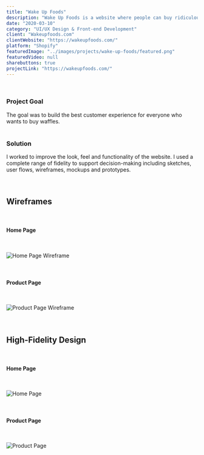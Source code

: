 ```yaml
---
title: "Wake Up Foods"
description: "Wake Up Foods is a website where people can buy ridiculously delicious waffles. It sounds simple and is really simple just the way a sharing economy venture should be. However, it does stand out from the crowd by making every aspect of e-shopping better. Creating this website, I aimed at communicating the simplicity, speed, and elegancy of modern shopping that only requires an internet connection."
date: "2020-03-10"
category: "UI/UX Design & Front-end Development"
client: "Wakeupfoods.com"
clientWebsite: "https://wakeupfoods.com/"
platform: "Shopify"
featuredImage: "../images/projects/wake-up-foods/featured.png"
featuredVideo: null
sharebuttons: true
projectLink: "https://wakeupfoods.com/"
---
```


<br />

### Project Goal
The goal was to build the best customer experience for everyone who wants to buy waffles.
<br />
<br />

### Solution
I worked to improve the look, feel and functionality of the website. I used a complete range of fidelity to support decision-making including sketches, user flows, wireframes, mockups and prototypes.
<br />
<br />
<br />

## Wireframes
<br />

#### Home Page
<br />

![Home Page Wireframe](../images/projects/wake-up-foods/home-page-wireframe.png)
<br />
<br />
<br />

#### Product Page
<br />

![Product Page Wireframe](../images/projects/wake-up-foods/product-page-wireframe.png)
<br />
<br />
<br />

## High-Fidelity Design
<br />

#### Home Page
<br />

![Home Page](../images/projects/wake-up-foods/home-page.png)
<br />
<br />
<br />

#### Product Page
<br />

![Product Page](../images/projects/wake-up-foods/product-page.png)